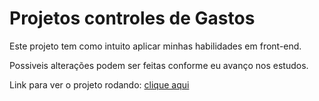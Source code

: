 <h1>Projetos controles de Gastos</h1>
<p>Este projeto tem como intuito aplicar minhas habilidades em front-end.</p>
<p>Possiveis alterações podem ser feitas conforme eu avanço nos estudos.</p>
<p>Link para ver o projeto rodando: <a href="https://israel-soaresporto.github.io/controle-de-gastos/" target="_blank">clique aqui</a></p>
